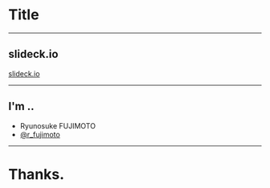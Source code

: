 # Title

---

## slideck.io

[slideck.io](https://slideck.io/)

---

## I'm ..

* Ryunosuke FUJIMOTO
* [@r_fujimoto](https://twitter.com/r_fujimoto)

---

# Thanks.
